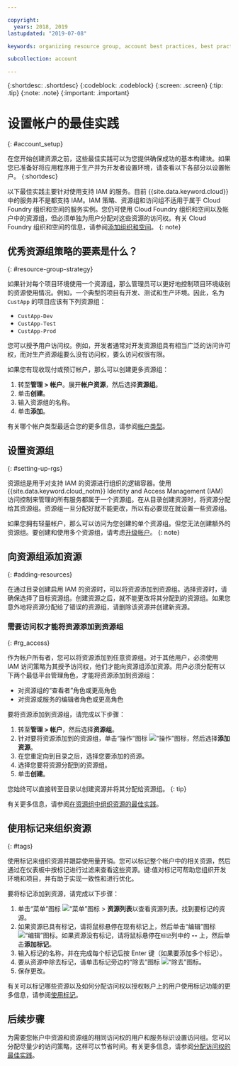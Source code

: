 ```yaml
---

copyright:
  years: 2018, 2019
lastupdated: "2019-07-08"

keywords: organizing resource group, account best practices, best practices account

subcollection: account

---
```


{:shortdesc: .shortdesc}
{:codeblock: .codeblock}
{:screen: .screen}
{:tip: .tip}
{:note: .note}
{:important: .important}


# 设置帐户的最佳实践
{: #account_setup}

在您开始创建资源之前，这些最佳实践可以为您提供确保成功的基本构建块。如果您已准备好将应用程序用于生产并为开发者设置环境，请查看以下各部分以设置帐户。
{:shortdesc}

以下最佳实践主要针对使用支持 IAM 的服务。目前 {{site.data.keyword.cloud}} 中的服务并不是都支持 IAM。IAM 策略、资源组和访问组不适用于属于 Cloud Foundry 组织和空间的服务实例。您仍可使用 Cloud Foundry 组织和空间以及帐户中的资源组，但必须单独为用户分配对这些资源的访问权。有关 Cloud Foundry 组织和空间的信息，请参阅[添加组织和空间](/docs/account?topic=account-orgsspacesusers)。
{: note}

## 优秀资源组策略的要素是什么？
{: #resource-group-strategy}

如果针对每个项目环境使用一个资源组，那么管理员可以更好地控制项目环境级别的资源使用情况。例如，一个典型的项目有开发、测试和生产环境。因此，名为 `CustApp` 的项目应该有下列资源组：

* `CustApp-Dev`
* `CustApp-Test`
* `CustApp-Prod`

您可以授予用户访问权。例如，开发者通常对开发资源组具有相当广泛的访问许可权，而对生产资源组要么没有访问权，要么访问权很有限。

如果您有现收现付或预订帐户，那么可以创建更多资源组：

1. 转至**管理 > 帐户**。展开**帐户资源**，然后选择**资源组**。
3. 单击**创建**。
4. 输入资源组的名称。
5. 单击**添加**。

有关哪个帐户类型最适合您的更多信息，请参阅[帐户类型](/docs/account?topic=account-accounts)。


## 设置资源组
{: #setting-up-rgs}

资源组是用于对支持 IAM 的资源进行组织的逻辑容器。使用 {{site.data.keyword.cloud_notm}} Identity and Access Management (IAM) 访问控制来管理的所有服务都属于一个资源组。在从目录创建资源时，将资源分配给其资源组。资源组一旦分配好就不能更改，所以有必要现在就设置一些资源组。

如果您拥有轻量帐户，那么可以访问为您创建的单个资源组。但您无法创建额外的资源组。要创建和使用多个资源组，请考虑[升级帐户](/docs/account?topic=account-upgrading-account)。
{: note}


## 向资源组添加资源
{: #adding-resources}

在通过目录创建启用 IAM 的资源时，可以将资源添加到资源组。选择资源时，请确保选择了目标资源组。创建资源之后，就不能更改将其分配到的资源组。如果您意外地将资源分配给了错误的资源组，请删除该资源并创建新资源。

### 需要访问权才能将资源添加到资源组
{: #rg_access}

作为帐户所有者，您可以将资源添加到任意资源组。对于其他用户，必须使用 IAM 访问策略为其授予访问权，他们才能向资源组添加资源。用户必须分配有以下两个最低平台管理角色，才能将资源添加到资源组：

* 对资源组的“查看者”角色或更高角色
* 对资源或服务的编辑者角色或更高角色

要将资源添加到资源组，请完成以下步骤：

1. 转至**管理 > 帐户**，然后选择**资源组**。
2. 针对要将资源添加到的资源组，单击“操作”图标 ![“操作”图标](../icons/action-menu-icon.svg)，然后选择**添加资源**。
3. 在您重定向到目录之后，选择您要添加的资源。
4. 选择您要将资源分配到的资源组。
5. 单击**创建**。

您始终可以直接转至目录以创建资源并将其分配给资源组。
{: tip}

有关更多信息，请参阅[在资源组中组织资源的最佳实践](/docs/resources?topic=resources-bp_resourcegroups)。


## 使用标记来组织资源
{: #tags}

使用标记来组织资源并跟踪使用量开销。您可以标记整个帐户中的相关资源，然后通过在仪表板中按标记进行过滤来查看这些资源。键:值对标记可帮助您组织开发环境和项目，并有助于实现一致性和进行优化。

要将标记添加到资源，请完成以下步骤：

1. 单击“菜单”图标 ![“菜单”图标](../icons/icon_hamburger.svg) > **资源列表**以查看资源列表。找到要标记的资源。
2. 如果资源已具有标记，请将鼠标悬停在现有标记上，然后单击“编辑”图标 ![“编辑”图标](../icons/edit-tagging.svg)。如果资源没有标记，请将鼠标悬停在`标记`列中的 **--** 上，然后单击**添加标记**。
3. 输入标记的名称，并在完成每个标记后按 Enter 键（如果要添加多个标记）。
4. 要从资源中除去标记，请单击标记旁边的“除去”图标 ![“除去”图标](../icons/close-tagging.svg)。
5. 保存更改。

有关可以标记哪些资源以及如何分配访问权以授权帐户上的用户使用标记功能的更多信息，请参阅[使用标记](/docs/resources?topic=resources-tag)。


## 后续步骤

为需要您帐户中资源和资源组的相同访问权的用户和服务标识设置访问组。您可以分配尽量少的访问策略，这样可以节省时间。有关更多信息，请参阅[分配访问权的最佳实践](/docs/iam?topic=iam-account_setup)。
